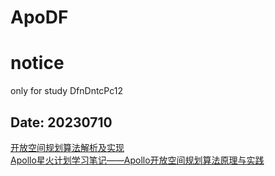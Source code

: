 # ApoDF
# notice
  only for study
  DfnDntcPc12

## Date: 20230710
[开放空间规划算法解析及实现](https://blog.csdn.net/weixin_56492465/article/details/128871028)  
[Apollo星火计划学习笔记——Apollo开放空间规划算法原理与实践](https://blog.csdn.net/sinat_52032317/article/details/128564014)
